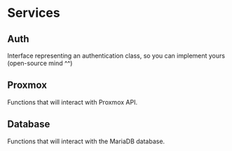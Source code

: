 # Services
## Auth
Interface representing an authentication class, so you can implement yours (open-source mind ^^)

## Proxmox
Functions that will interact with Proxmox API.

## Database 
Functions that will interact with the MariaDB database.